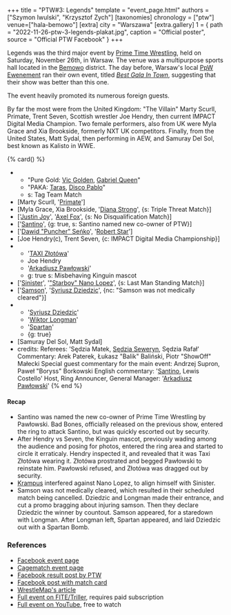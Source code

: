 +++
title = "PTW#3: Legends"
template = "event_page.html"
authors = ["Szymon Iwulski", "Krzysztof Zych"]
[taxonomies]
chronology = ["ptw"]
venue=["hala-bemowo"]
[extra]
city = "Warszawa"
[extra.gallery]
1 = { path = "2022-11-26-ptw-3-legends-plakat.jpg", caption = "Official poster", source = "Official PTW Facebook" }
+++

Legends was the third major event by [Prime Time Wrestling](@/o/ptw.md), held on Saturday, November 26th, in Warsaw. The venue was a multipurpose sports hall located in the [Bemowo](@/v/hala-bemowo.md) district. The day before, Warsaw's local [PpW Ewenement](@/o/ppw.md) ran their own event, titled [_Best Gala In Town_](@/e/ppw/2022-11-25-ppw-najlepsza-gala-w-miescie.md), suggesting that their show was better than this one.

The event heavily promoted its numerous foreign guests.

By far the most were from the United Kingdom: "The Villain" Marty Scurll, Primate, Trent Seven, Scottish wrestler Joe Hendry, then current IMPACT Digital Media Champion. Two female performers, also from UK were Myla Grace and Xia Brookside, formerly NXT UK competitors. Finally, from the United States, Matt Sydal, then performing in AEW, and Samuray Del Sol, best known as Kalisto in WWE.


{% card() %}
- - "Pure Gold: [Vic Golden](@/w/vic-golden.md), [Gabriel Queen](@/w/gabriel-queen.md)"
  - "PAKA: [Taras](@/w/taras.md), [Disco Pablo](@/w/disco-pablo.md)"
  - s: Tag Team Match
- [Marty Scurll, '[Primate](@/w/primate.md)']
- [Myla Grace, Xia Brookside, '[Diana Strong](@/w/diana-strong.md)', {s: Triple Threat
      Match}]
- ['[Justin Joy](@/w/justin-joy.md)', '[Axel Fox](@/w/axel-fox.md)', {s: No Disqualification
      Match}]
- ['[Santino](@/w/santino.md)', {g: true, s: Santino named new co-owner of PTW}]
- ['[Dawid "Puncher" Seńko](@/w/puncher.md)', '[Robert Star](@/w/robert-star.md)']
- [Joe Hendry(c), Trent Seven, {c: IMPACT Digital Media Championship}]
- - '[TAXI Złotówa](@/w/taxi-zlotowa.md)'
  - Joe Hendry
  - '[Arkadiusz Pawłowski](@/w/pan-pawlowski.md)'
  - g: true
    s: Misbehaving Kinguin mascot
- ['[Sinister](@/w/sinister.md)', '["Starboy" Nano Lopez](@/w/nano-lopez.md)', {s: Last
      Man Standing Match}]
- ['[Samson](@/w/samson.md)', '[Syriusz Dziedzic](@/w/dziedzic.md)', {nc: "Samson
      was not medically cleared"}]
- - '[Syriusz Dziedzic](@/w/dziedzic.md)'
  - '[Wiktor Longman](@/w/wiktor-longman.md)'
  - '[Spartan](@/w/spartan.md)'
  - {g: true}
- [Samuray Del Sol, Matt Sydal]
- credits:
    Referees: 'Sędzia Matek, [Sędzia Seweryn](@/w/sedzia-seweryn.md), Sędzia Rafał'
    Commentary: Arek Paterek, Łukasz "Balik" Baliński, Piotr "ShowOff" Małecki
    Special guest commentary for the main event: Andrzej Supron, Paweł "Boryss" Borkowski
    English commentary: '[Santino](@/w/santino.md), Lewis Costello'
    Host, Ring Announcer, General Manager: '[Arkadiusz Pawłowski](@/w/pan-pawlowski.md)'
{% end %}


#### Recap

* Santino was named the new co-owner of Prime Time Wrestling by Pawłowski. Bad Bones, officially released on the previous show, entered the ring to attack Santino, but was quickly escorted out by security.
* After Hendry vs Seven, the Kinguin mascot, previously wading among the audience and posing for photos, entered the ring area and started to circle it erraticaly. Hendry inspected it, and revealed that it was Taxi Złotówa wearing it. Złotówa prostrated and begged Pawłowski to reinstate him. Pawłowski refused, and Złotówa was dragged out by security.
* [Krampus](@/w/krampus.md) interfered against Nano Lopez, to align himself with Sinister.
* Samson was not medically cleared, which resulted in their scheduled match being cancelled. Dziedzic and Longman made their entrance, and cut a promo bragging about injuring samson. Then they declare Dziedzic the winner by countout. Samson appeared, for a staredown with Longman. After Longman left, Spartan appeared, and laid Dziedzic out with a Spartan Bomb.

### References

* [Facebook event page](https://www.facebook.com/events/642316950792598)
* [Cagematch event page](https://www.cagematch.net/?id=1&nr=354592)
* [Facebook result post by PTW](https://www.facebook.com/PrimeTimeWrestlingPL/posts/pfbid0PERt7WVmHntfpDneYCHknL765cN2Ny8nFVam6gcHFAfKpppNze9Xd6fkRfJ4qmpql)
* [Facebook post with match card](https://www.facebook.com/PrimeTimeWrestlingPL/posts/pfbid02u3Yzb8KGjS9vzS1Wt1c19dfL5CfyLYv1i2yXnG7QV4c56VAkfZpFBmNUiSfQkHR9l)
* [WrestleMap's article](https://www.wrestlemap.com/news/z73mfr7l8vchshfbsv4z45gwqteqlq)
* [Full event on FITE/Triller](https://www.trillertv.com/watch/kinguin-ptw-underground-12/2pceo/), requires paid subscription
* [Full event on YouTube](https://www.youtube.com/watch?v=wuatGAUUfPI&t=2682s), free to watch
